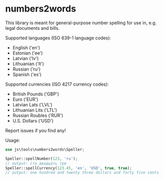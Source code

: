 numbers2words
=============
This library is meant for general-purpose number spelling for use in, e.g. legal documents and bills.

Supported languages (ISO 639-1 language codes):
* English ('en')
* Estonian ('ee')
* Latvian ('lv')
* Lithuanian ('lt')
* Russian ('ru')
* Spanish ('es')

Supported currencies (ISO 4217 currency codes):
* British Pounds ('GBP')
* Euro ('EUR')
* Latvian Lats ('LVL')
* Lithuanian Lits ('LTL')
* Russian Roubles ('RUR')
* U.S. Dollars ('USD')

Report issues if you find any!

Usage:
```php
use js\tools\numbers2words\Speller;

Speller::spellNumber(123, 'ru');
// output: сто двадцать три
Speller::spellCurrency(123.45, 'en', 'USD', true, true);
// output: one hundred and twenty three dollars and forty five cents
```

